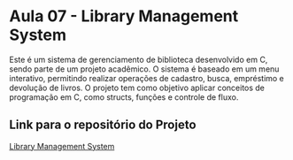 # Aula 07 - Library Management System

Este é um sistema de gerenciamento de biblioteca desenvolvido em C, sendo parte de um projeto acadêmico. O sistema é baseado em um menu interativo, permitindo realizar operações de cadastro, busca, empréstimo e devolução de livros. O projeto tem como objetivo aplicar conceitos de programação em C, como structs, funções e controle de fluxo.

## Link para o repositório do Projeto

[Library Management System](https://github.com/jgabrieldsl/LibraryManagementSystem)